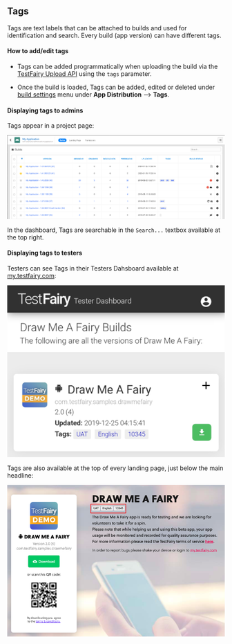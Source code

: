 ## Tags

Tags are text labels that can be attached to builds and used for identification and search. Every build (app version) can have different tags.

#### How to add/edit tags

- Tags can be added programmatically when uploading the build via the [TestFairy Upload API](https://docs.testfairy.com/API/Upload_API.html) using the `tags` parameter.

- Once the build is loaded, Tags can be added, edited or deleted under [build settings](https://docs.testfairy.com/TestFairy_Dashboard/Builds.html) menu under __App Distribution__ --> __Tags__.

#### Displaying tags to admins

Tags appear in a project page:

![](/img/dashboard/builds-table.png)  
  
In the dashboard, Tags are searchable in the `Search...` textbox available at the top right.

#### Displaying tags to testers

Testers can see Tags in their Testers Dahsboard available at [my.testfairy.com](my.testfairy.com):

![](/img/app_distribution/builds-my-view.png)  

Tags are also available at the top of every landing page, just below the main headline:

![](/img/app_distribution/landing-page-tags.png)  
